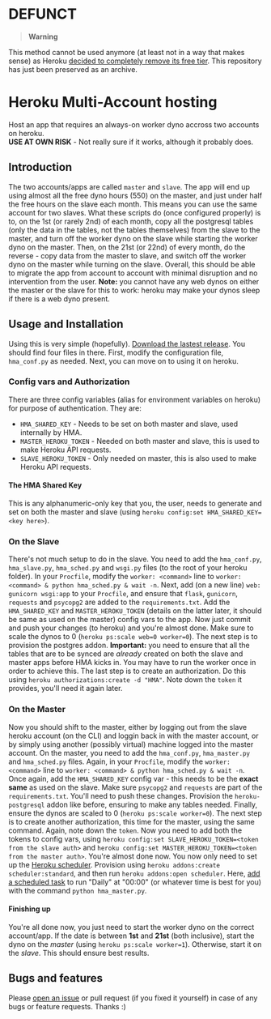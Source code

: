 # DEFUNCT

>__Warning__

This method cannot be used anymore (at least not in a way that makes sense) as Heroku [decided to completely remove its free tier](https://help.heroku.com/RSBRUH58/removal-of-heroku-free-product-plans-faq). This repository has just been preserved as an archive.

# Heroku Multi-Account hosting

Host an app that requires an always-on worker dyno accross two accounts on heroku.  
**USE AT OWN RISK** - Not really sure if it works, although it probably does.

## Introduction
The two accounts/apps are called `master` and `slave`. The app will end up using almost all the free dyno hours (550) on the master, and just under half the free hours on the slave each month. This means you can use the same account for two slaves. What these scripts do (once configured properly) is to, on the 1st (or rarely 2nd) of each month, copy all the postgresql tables (only the data in the tables, not the tables themselves) from the slave to the master, and turn off the worker dyno on the slave while starting the worker dyno on the master. Then, on the 21st (or 22nd) of every month, do the reverse - copy data from the master to slave, and switch off the worker dyno on the master while turning on the slave.
Overall, this should be able to migrate the app from account to account with minimal disruption and no intervention from the user.
**Note:** you cannot have any web dynos on either the master or the slave for this to work: heroku may make your dynos sleep if there is a web dyno present.

## Usage and Installation
Using this is very simple (hopefully). [Download the lastest release](https://github.com/Lord-of-the-Galaxy/heroku-multi-account/releases). You should find four files in there. First, modify the configuration file, `hma_conf.py` as needed. Next, you can move on to using it on heroku.

### Config vars and Authorization
There are three config variables (alias for environment variables on heroku) for purpose of authentication. They are:  

*   `HMA_SHARED_KEY` - Needs to be set on both master and slave, used internally by HMA.
*   `MASTER_HEROKU_TOKEN` - Needed on both master and slave, this is used to make Heroku API requests.
*   `SLAVE_HEROKU_TOKEN` - Only needed on master, this is also used to make Heroku API requests.

#### The HMA Shared Key
This is any alphanumeric-only key that you, the user, needs to generate and set on both the master and slave (using `heroku config:set HMA_SHARED_KEY=<key here>`).

### On the Slave
There's not much setup to do in the slave. You need to add the `hma_conf.py`, `hma_slave.py`, `hma_sched.py` and `wsgi.py` files (to the root of your heroku folder). In your `Procfile`, modify the `worker: <command>` line to `worker: <command> & python hma_sched.py & wait -n`. Next, add (on a new line) `web: gunicorn wsgi:app` to your `Procfile`, and ensure that `flask`, `gunicorn`, `requests` and `psycopg2` are added to the `requirements.txt`. Add the `HMA_SHARED_KEY` and `MASTER_HEROKU_TOKEN` (details on the latter later, it should be same as used on the master) config vars to the app. Now just commit and push your changes (to heroku) and you're almost done. Make sure to scale the dynos to 0 (`heroku ps:scale web=0 worker=0`).
The next step is to provision the postgres addon. **Important:** you need to ensure that all the tables that are to be synced are _already_ created on both the slave and master apps before HMA kicks in. You may have to run the worker once in order to achieve this.
The last step is to create an authorization. Do this using `heroku authorizations:create -d "HMA"`. Note down the `token` it provides, you'll need it again later.

### On the Master
Now you should shift to the master, either by logging out from the slave heroku account (on the CLI) and loggin back in with the master account, or by simply using another (possibly virtual) machine logged into the master account.
On the master, you need to add the `hma_conf.py`, `hma_master.py` and `hma_sched.py` files. Again, in your `Procfile`, modify the `worker: <command>` line to `worker: <command> & python hma_sched.py & wait -n`. Once again, add the `HMA_SHARED_KEY` config var - this needs to be the **exact same** as used on the slave. Make sure `psycopg2` and `requests` are part of the `requirements.txt`. You'll need to push these changes. Provision the `heroku-postgresql` addon like before, ensuring to make any tables needed. Finally, ensure the dynos are scaled to 0 (`heroku ps:scale worker=0`).
The next step is to create another authorization, this time for the master, using the same command. Again, note down the `token`. Now you need to add both the tokens to config vars, using `heroku config:set SLAVE_HEROKU_TOKEN=<token from the slave auth>` and `heroku config:set MASTER_HEROKU_TOKEN=<token from the master auth>`. You're almost done now.
You now only need to set up the [Heroku scheduler](https://devcenter.heroku.com/articles/scheduler). Provision using `heroku addons:create scheduler:standard`, and then run `heroku addons:open scheduler`. Here, [add a scheduled task](https://devcenter.heroku.com/articles/scheduler#scheduling-jobs) to run "Daily" at "00:00" (or whatever time is best for you) with the command `python hma_master.py`.

#### Finishing up
You're all done now, you just need to start the worker dyno on the correct account/app. If the date is between **1st** and **21st** (both inclusive), start the dyno on the _master_ (using `heroku ps:scale worker=1`). Otherwise, start it on the _slave_. This should ensure best results.

## Bugs and features
Please [open an issue](https://github.com/Lord-of-the-Galaxy/heroku-multi-account/issues/new) or pull request (if you fixed it yourself) in case of any bugs or feature requests. Thanks :)
